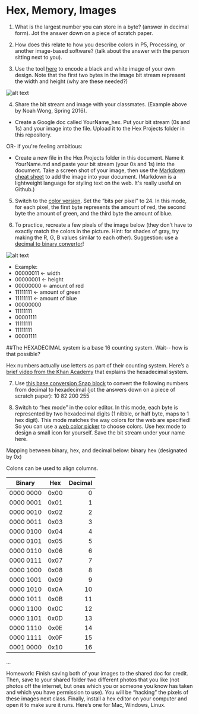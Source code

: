# Hex, Memory, Images

1. What is the largest number you can store in a byte? (answer in decimal form). Jot the answer down on a piece of scratch paper.

2. How does this relate to how you describe colors in P5, Processing, or another image-based software? (talk about the answer with the person sitting next to you).

3. Use the tool [here](http://cs.ucls.uchicago.edu/~bfranke/codeDotOrg/Pixelation/Pixelation_v2.html) to encode a black and white image of your own design. Note that the first two bytes in the image bit stream represent the width and height (why are these needed?) 

![alt text](https://github.com/lizzybrooks/Hex-Memory/blob/master/images/aarf.png "bit stream example")

4. Share the bit stream and image with your classmates. (Example above by Noah Wong, Spring 2016).

* Create a Google doc called YourName_hex. Put your bit stream (0s and 1s) and your image into the file. Upload it to the Hex Projects folder in this repository.

OR- if you're feeling ambitious: 
* Create a new file in the Hex Projects folder in this document. Name it YourName.md and paste your bit stream (your 0s and 1s) into the document.
Take a screen shot of your image, then use the [Markdown cheat sheet](https://github.com/adam-p/markdown-here/wiki/Markdown-Cheatsheet#images) to add the image into your document. 
(Markdown is a lightweight language for styling text on the web. It's really useful on Github.)


5. Switch to the [color version](http://cs.ucls.uchicago.edu/~bfranke/codeDotOrg/Pixelation/Pixelation_v3.html). Set the “bits per pixel” to 24. In this mode, for each pixel, the first byte represents the amount of red, the second byte the amount of green, and the third byte the amount of blue. 

6. To practice, recreate a few pixels of the image below (they don’t have to exactly match the colors in the picture. Hint: for shades of gray, try making the R, G, B values similar to each other). Suggestion: use a [decimal to binary convertor](http://www.binaryhexconverter.com/decimal-to-binary-converter)!

![alt text](https://github.com/lizzybrooks/Hex-Memory/blob/master/images/colorgrid.png "bit stream example")

* Example:
* 00000011 ← width
* 00000001 ← height
* 00000000  ← amount of red
* 11111111  ← amount of green
* 11111111  ← amount of blue	
* 00000000
* 11111111
* 00001111
* 11111111
* 11111111
* 00001111

##The HEXADECIMAL system is a base 16 counting system. Wait-- how is that possible?

Hex numbers actually use letters as part of their counting system. Here’s a [brief video from the Khan Academy](https://www.khanacademy.org/math/algebra-home/alg-intro-to-algebra/algebra-alternate-number-bases/v/hexadecimal-number-system) that explains the hexadecimal system.

7. Use [this base conversion Snap block](http://snap.berkeley.edu/snapsource/snap.html#present:Username=nataliefreed&ProjectName=hex%20and%20base%20block) to convert the following numbers from decimal to hexadecimal (jot the answers down on a piece of scratch paper):
10
82
200
255

8. Switch to “hex mode” in the color editor. In this mode, each byte is represented by two hexadecimal digits (1 nibble, or half byte, maps to 1 hex digit). This mode matches the way colors for the web are specified! So you can use a [web color picker](http://www.colorpicker.com/) to choose colors. Use hex mode to design a small icon for yourself. Save the bit stream under your name here.

Mapping between binary, hex, and decimal below:
binary
hex (designated by 0x)

Colons can be used to align columns.

| Binary        | Hex          | Decimal  |
| ------------- |:-------------:| -----:|
|0000 0000      | 0x00          | 0     |
|0000 0001      |0x01           |1      | 
|0000 0010      |0x02           |2      |
|0000 0011      |0x03           |3      |
|0000 0100      |0x04           |4      |
|0000 0101      |0x05           |5      |
|0000 0110      |0x06           |6      |
|0000 0111      |0x07           |7      |
|0000 1000      |0x08           |8      |
|0000 1001      |0x09           |9      |
|0000 1010      |0x0A           |10     |
|0000 1011      |0x0B           |11     |
|0000 1100      |0x0C           |12     |
|0000 1101      |0x0D           |13     |
|0000 1110      |0x0E           |14     |
|0000 1111      |0x0F           |15     |
|0001 0000      |0x10           |16     |
...


Homework: Finish saving both of your images to the shared doc for credit.
Then, save to your shared folder two different photos that you like (not photos off the internet, but ones which you or someone you know has taken and which you have permission to use). You will be “hacking” the pixels of these images next class.
Finally, install a hex editor on your computer and open it to make sure it runs. Here’s one for Mac, Windows, Linux.
